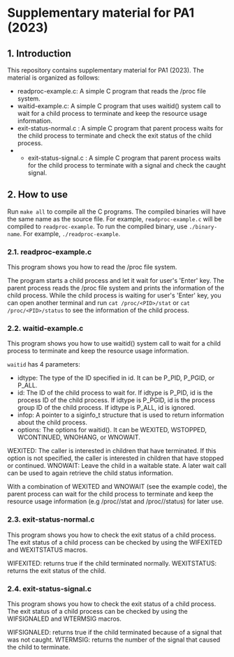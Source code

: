 # Supplementary material for PA1 (2023)
## 1. Introduction
This repository contains supplementary material for PA1 (2023). The material is organized as follows:
- readproc-example.c: A simple C program that reads the /proc file system.
- waitid-example.c: A simple C program that uses waitid() system call to wait for a child process to terminate and keep the resource usage information.
- exit-status-normal.c : A simple C program that parent process waits for the child process to terminate and check the exit status of the child process.
- - exit-status-signal.c : A simple C program that parent process waits for the child process to terminate with a signal and check the caught signal.

## 2. How to use
Run `make all` to compile all the C programs. The compiled binaries will have the same name as the source file. For example, `readproc-example.c` will be compiled to `readproc-example`. To run the compiled binary, use `./binary-name`. For example, `./readproc-example`.

### 2.1. readproc-example.c
This program shows you how to read the /proc file system. 

The program starts a child process and let it wait for user's 'Enter' key. The parent process reads the /proc file system and prints the information of the child process. While the child process is waiting for user's 'Enter' key, you can open another terminal and run `cat /proc/<PID>/stat` or `cat /proc/<PID>/status` to see the information of the child process.


### 2.2. waitid-example.c
This program shows you how to use waitid() system call to wait for a child process to terminate and keep the resource usage information.

`waitid` has 4 parameters:
- idtype: The type of the ID specified in id. It can be P_PID, P_PGID, or P_ALL.
- id: The ID of the child process to wait for. If idtype is P_PID, id is the process ID of the child process. If idtype is P_PGID, id is the process group ID of the child process. If idtype is P_ALL, id is ignored.
- infop: A pointer to a siginfo_t structure that is used to return information about the child process.
- options: The options for waitid(). It can be WEXITED, WSTOPPED, WCONTINUED, WNOHANG, or WNOWAIT.


WEXITED: The caller is interested in children that have terminated. If this option is not specified, the caller is interested in children that have stopped or continued.
WNOWAIT: Leave the child in a waitable state. A later wait call can be used to again retrieve the child status information. 

With a combination of WEXITED and WNOWAIT (see the example code), the parent process can wait for the child process to terminate and keep the resource usage information (e.g /proc/<PID>/stat and /proc/<PID>/status) for later use.

### 2.3. exit-status-normal.c
This program shows you how to check the exit status of a child process. The exit status of a child process can be checked by using the WIFEXITED and WEXITSTATUS macros.

WIFEXITED: returns true if the child terminated normally.
WEXITSTATUS: returns the exit status of the child.

### 2.4. exit-status-signal.c
This program shows you how to check the exit status of a child process. The exit status of a child process can be checked by using the WIFSIGNALED and WTERMSIG macros.

WIFSIGNALED: returns true if the child terminated because of a signal that was not caught.
WTERMSIG: returns the number of the signal that caused the child to terminate.

